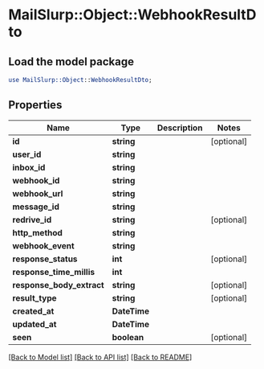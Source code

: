 # MailSlurp::Object::WebhookResultDto

## Load the model package
```perl
use MailSlurp::Object::WebhookResultDto;
```

## Properties
Name | Type | Description | Notes
------------ | ------------- | ------------- | -------------
**id** | **string** |  | [optional] 
**user_id** | **string** |  | 
**inbox_id** | **string** |  | 
**webhook_id** | **string** |  | 
**webhook_url** | **string** |  | 
**message_id** | **string** |  | 
**redrive_id** | **string** |  | [optional] 
**http_method** | **string** |  | 
**webhook_event** | **string** |  | 
**response_status** | **int** |  | [optional] 
**response_time_millis** | **int** |  | 
**response_body_extract** | **string** |  | [optional] 
**result_type** | **string** |  | [optional] 
**created_at** | **DateTime** |  | 
**updated_at** | **DateTime** |  | 
**seen** | **boolean** |  | [optional] 

[[Back to Model list]](../README#documentation-for-models) [[Back to API list]](../README#documentation-for-api-endpoints) [[Back to README]](../README)


